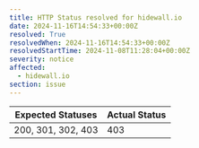 ```yaml
---
title: HTTP Status resolved for hidewall.io
date: 2024-11-16T14:54:33+00:00Z
resolved: True
resolvedWhen: 2024-11-16T14:54:33+00:00Z
resolvedStartTime: 2024-11-08T11:28:04+00:00Z
severity: notice
affected:
  - hidewall.io
section: issue
---
```


| Expected Statuses | Actual Status  |
|-------------------|----------------|
| 200, 301, 302, 403 | 403 |
